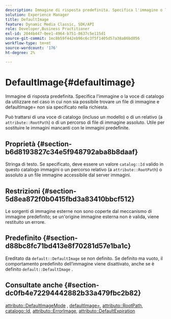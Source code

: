 ```yaml
---
description: Immagine di risposta predefinita. Specifica l'immagine o la voce di catalogo da utilizzare nel caso in cui non sia possibile trovare un file di immagine e defaultImage= non sia specificato nella richiesta.
solution: Experience Manager
title: DefaultImage
feature: Dynamic Media Classic, SDK/API
role: Developer,Business Practitioner
exl-id: 2044b447-0ee1-4964-b751-8637c5e115d1
source-git-commit: 1ec8b59f442eb96c6c3f5f1405d57a38a86bd056
workflow-type: tm+mt
source-wordcount: '176'
ht-degree: 2%

---
```


# DefaultImage{#defaultimage}

Immagine di risposta predefinita. Specifica l&#39;immagine o la voce di catalogo da utilizzare nel caso in cui non sia possibile trovare un file di immagine e defaultImage= non sia specificato nella richiesta.

Può trattarsi di una voce di catalogo (incluso un modello) o di un relativo (a `attribute::RootPath`) o di un percorso di file di immagine assoluto. Utile per sostituire le immagini mancanti con le immagini predefinite.

## Proprietà {#section-b6d8193827c34e5f948792aba8b8daaf}

Stringa di testo. Se specificato, deve essere un valore `catalog::Id` valido in questo catalogo immagini o un percorso relativo (a `attribute::RootPath`) o assoluto a un file immagine accessibile dal server immagini.

## Restrizioni {#section-5d8ea872f0b0415fbd3a83410bbcf512}

Le sorgenti di immagine esterne non sono coperte dal meccanismo di immagine predefinito; se un&#39;origine immagine esterna non è valida, viene restituito un errore.

## Predefinito {#section-d88bc8fc71bd413e8f70281d57e1ba1c}

Ereditato da `default::DefaultImage` se non definito. Se definito ma vuoto, il comportamento predefinito dell’immagine viene disattivato, anche se è definito `default::DefaultImage` .

## Consultate anche {#section-dc0fb4e72294442882b33a479fbc2b82}

[attributo::DefaultImageMode](../../../../../is-api/image-catalog/image-serving-api-ref/c-image-catalog-reference/c-attributes-reference/r-defaultimagemode.md#reference-8a996af162f84e46bbe9e6e0d4e26782) ,  [defaultImage=](../../../../../is-api/image-catalog/image-serving-api-ref/c-image-catalog-reference/c-attributes-reference/r-is-cat-defaultimage.md#reference-8e9900e129f54ed68462a3c2fc3bc433),  [attributo::RootPath](../../../../../is-api/image-catalog/image-serving-api-ref/c-image-catalog-reference/c-attributes-reference/r-rootpath.md#reference-17d57e5967be403b8408fa7214017494),  [catalogo::Id](/help/aem-is-ir-api/is-api/image-catalog/image-serving-api-ref/c-image-catalog-reference/c-image-svg-data-reference/c-image-data-reference/r-id-cat.md),  [attributo::ErrorImage](../../../../../is-api/image-catalog/image-serving-api-ref/c-image-catalog-reference/c-attributes-reference/r-errorimage.md#reference-c494d5d8b2584fe3800f35baabd0292c),  [attributo::DefaultExpiration](../../../../../is-api/image-catalog/image-serving-api-ref/c-image-catalog-reference/c-attributes-reference/r-defaultexpiration.md#reference-0526166fab654fceb243b75d1ea4f0cf)
